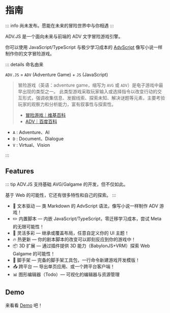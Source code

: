 # 指南

::: info
尚未发布。愿能在未来的冒险世界中与你相遇
:::

ADV.JS 是一个面向未来与前端的 ADV 文字冒险游戏引擎。

你可以使用 JavaScript/TypeScript 与极少学习成本的 [AdvScript](/guide/advscript/) 像写小说一样制作你的文字冒险游戏。

::: details 命名由来

`ADV.JS` = `ADV` (Adventure Game) + `JS` (JavaScript)

> 冒险游戏（英语：adventure game，缩写为 `AVG` 或 `ADV`）是电子游戏中最早出现的类型之一。
> 此类型游戏采取玩家输入或选择指令以改变行动的交互形式，强调收集信息、发掘线索、探索未知、解决谜题等元素，主要考验玩家的观察力和分析能力，富有叙事性与探索性。
>
> - [冒险游戏｜维基百科](https://zh.wikipedia.org/wiki/%E5%86%92%E9%99%A9%E6%B8%B8%E6%88%8F)
> - [ADV｜百度百科](https://baike.baidu.com/item/ADV/5109709)

- `A` : Adventure、AI
- `D` : Document、Dialogue
- `V` : Virtual、Vision

:::

## Features

::: tip
ADV.JS 支持基础 AVG/Galgame 的开发，但不仅如此。

基于 Web 的可能性，它还有很多特性和自己的探索。
:::

- 📝 文本驱动 — 类 Markdown 的 AdvScript 语法，像写小说一样制作 ADV 游戏！
- ✏️ 内置脚本 — 内嵌 JavaScript/TypeScript，零迁移学习成本，尝试 Meta 的无限可能性！
- 🎨 灵活多彩 — 继承或覆盖布局，任意自定义你的 UI 主题！
- 🔥 热更新 — 你的剧本脚本的改变可以即刻反应到你的游戏中！
- 📦 3D 扩展 — 通过插件提供 3D 能力（BabylonJS+VRM）探索 Web Galgame 的可能性！
- 🔧 脚手架 — 完备的脚手架工具包，一行命令新建游戏开发模版！
- 📤 跨平台 — 导出单页应用、或一个跨平台客户端！
- 📊 图形编辑器（Todo）— 可视化的编辑器与资源管理

## Demo

来看看 [Demo](/resources/showcases.md) 吧！
